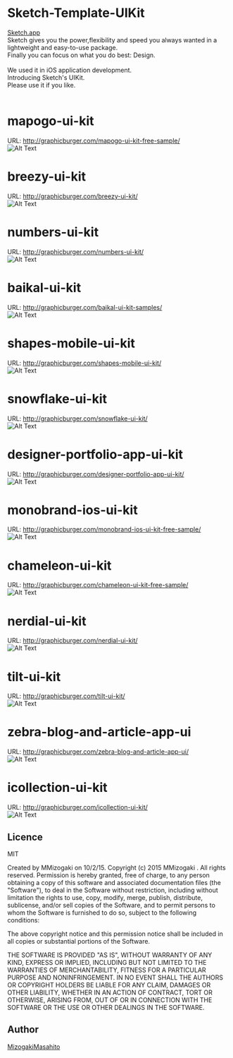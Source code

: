 # Sketch-Template-UIKit
[Sketch.app](http://bohemiancoding.com/sketch/) <br>
Sketch gives you the power,flexibility and speed you always wanted in a lightweight and easy-to-use package.<br>
Finally you can focus on what you do best: Design.<br>
<br>
We used it in iOS application development.<br>
Introducing Sketch's UIKit.<br>
Please use it if you like.<br>
<br>


# mapogo-ui-kit
URL: http://graphicburger.com/mapogo-ui-kit-free-sample/<br>
![Alt Text](https://github.com/Sketch-MMizogaki/Sketch-Template/blob/master/Resouce/mapogo.png)  

# breezy-ui-kit
URL: http://graphicburger.com/breezy-ui-kit/<br>
![Alt Text](https://github.com/Sketch-MMizogaki/Sketch-Template/blob/master/Resouce/Breezy-UI-Kit-600.jpg)  

# numbers-ui-kit
URL: http://graphicburger.com/numbers-ui-kit/<br>
![Alt Text](https://github.com/Sketch-MMizogaki/Sketch-Template/blob/master/Resouce/NumbersUI600.jpg)  


# baikal-ui-kit
URL: http://graphicburger.com/baikal-ui-kit-samples/<br>
![Alt Text](https://github.com/Sketch-MMizogaki/Sketch-Template/blob/master/Resouce/Baikal_Presentation.jpg)  

# shapes-mobile-ui-kit
URL: http://graphicburger.com/shapes-mobile-ui-kit/<br>
![Alt Text](https://github.com/Sketch-MMizogaki/Sketch-Template/blob/master/Resouce/Shapes-Mobile-UI-600.jpg)  

# snowflake-ui-kit
URL: http://graphicburger.com/snowflake-ui-kit/<br>
![Alt Text](https://github.com/Sketch-MMizogaki/Sketch-Template/blob/master/Resouce/snowflake_elements600.jpg)  


# designer-portfolio-app-ui-kit
URL: http://graphicburger.com/designer-portfolio-app-ui-kit/<br>
![Alt Text](https://github.com/Sketch-MMizogaki/Sketch-Template/blob/master/Resouce/Portfolio-App-Design-Ui600.jpg)  

# monobrand-ios-ui-kit
URL: http://graphicburger.com/monobrand-ios-ui-kit-free-sample/<br>
![Alt Text](https://github.com/Sketch-MMizogaki/Sketch-Template/blob/master/Resouce/Monobrand_ios.png)  

# chameleon-ui-kit
URL: http://graphicburger.com/chameleon-ui-kit-free-sample/<br>
![Alt Text](https://github.com/Sketch-MMizogaki/Sketch-Template/blob/master/Resouce/graphicburger_preview.jpg)  

# nerdial-ui-kit
URL: http://graphicburger.com/nerdial-ui-kit/<br>
![Alt Text](https://github.com/Sketch-MMizogaki/Sketch-Template/blob/master/Resouce/nerdial-UI-600.jpg)  


# tilt-ui-kit
URL: http://graphicburger.com/tilt-ui-kit/<br>
![Alt Text](https://github.com/Sketch-MMizogaki/Sketch-Template/blob/master/Resouce/tilt_gb_600x2906.jpg)  

# zebra-blog-and-article-app-ui
URL: http://graphicburger.com/zebra-blog-and-article-app-ui/<br>
![Alt Text](https://github.com/Sketch-MMizogaki/Sketch-Template/blob/master/Resouce/zebra-ui-600.jpg)  

# icollection-ui-kit
URL: http://graphicburger.com/icollection-ui-kit/<br>
![Alt Text](https://github.com/Sketch-MMizogaki/Sketch-Template/blob/master/Resouce/iCollection-UI-600.jpg)  



## Licence
MIT

Created by MMizogaki on 10/2/15.
Copyright (c) 2015 MMizogaki . All rights reserved.
Permission is hereby granted, free of charge, to any person obtaining a copy
of this software and associated documentation files (the "Software"), to deal
in the Software without restriction, including without limitation the rights
to use, copy, modify, merge, publish, distribute, sublicense, and/or sell
copies of the Software, and to permit persons to whom the Software is
furnished to do so, subject to the following conditions:

The above copyright notice and this permission notice shall be included in
all copies or substantial portions of the Software.

THE SOFTWARE IS PROVIDED "AS IS", WITHOUT WARRANTY OF ANY KIND, EXPRESS OR
IMPLIED, INCLUDING BUT NOT LIMITED TO THE WARRANTIES OF MERCHANTABILITY,
FITNESS FOR A PARTICULAR PURPOSE AND NONINFRINGEMENT. IN NO EVENT SHALL THE
AUTHORS OR COPYRIGHT HOLDERS BE LIABLE FOR ANY CLAIM, DAMAGES OR OTHER
LIABILITY, WHETHER IN AN ACTION OF CONTRACT, TORT OR OTHERWISE, ARISING FROM,
OUT OF OR IN CONNECTION WITH THE SOFTWARE OR THE USE OR OTHER DEALINGS IN
THE SOFTWARE.


## Author

[MizogakiMasahito](https://github.com/MMizogaki)
